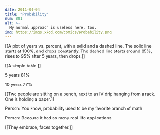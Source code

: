 ```yaml
---
date: 2011-04-04
title: "Probability"
num: 881
alt: >-
  My normal approach is useless here, too.
img: https://imgs.xkcd.com/comics/probability.png
---
```

[[A plot of years vs. percent, with a solid and a dashed line.  The solid line starts at 100%, and drops constantly.  The dashed line starts around 85%, rises to 95% after 5 years, then drops.]]

[[A simple table.]]

5 years 81%

10 years 77%

[[Two people are sitting on a bench, next to an IV drip hanging from a rack.  One is holding a paper.]]

Person: You know, probability used to be my favorite branch of math

Person: Because it had so many real-life applications.

[[They embrace, faces together.]]

